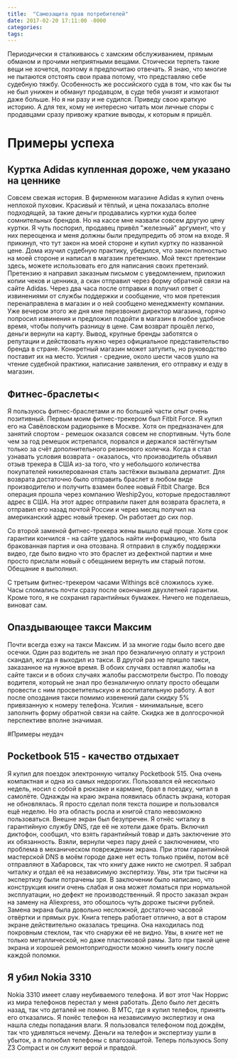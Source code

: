 ```yaml
---
title:  "Самозащита прав потребителей"
date: 2017-02-20 17:11:00 -0000
categories: 
tags: 
---
```


Периодически я сталкиваюсь с хамским обслуживанием, прямым обманом и прочими неприятными вещами. Стоически терпеть такие вещи не хочется, поэтому я предпочитаю отвечать. Я знаю, что многие не пытаются отстоять свои права потому, что представляю себе судебную тяжбу. Особенность же российского суда в том, что как бы ты не был унижен и обманут продавцом, в суде тебя унизят и измотают даже больше. Но я ни разу и не судился. Приведу свою краткую историю. А для тех, кому не интересно читать мои личные споры с продавцами сразу привожу краткие выводы, к которым я пришёл.

# Примеры успеха

## Куртка Adidas купленная дороже, чем указано на ценнике

Совсем свежая история. В фирменном магазине Adidas я купил очень неплохой пуховик. Красивый и тёплый, и цена показалась вполне подходящей, за такие деньги продавались куртки куда более сомнительных брендов. Но на кассе мне назвали совсем другую цену куртки. Я чуть поспорил, продавец привёл "железный" аргумент, что у них переоценка и меня должны были предупредить об этом на входе. Я прикинул, что тут закон на моей стороне и купил куртку по названной цене. Дома изучил судебную практику, убедился, что закон полностью на моей стороне и написал в магазин претензию. Мой текст претензии здесь, можете использовать его для написания своих претензий. Претензию я направил заказным письмом с уведомлением, приложил копии чеков и ценника, а скан отправил через форму обратной связи на сайте Adidas. Через два часа после отправки я получил ответ с извинениями от службы поддержки и сообщение, что моя претензия перенаправлена в магазин и о ней сообщено менеджменту компании. Уже вечером этого же дня мне перезвонил директор магазина, горячо попросил извинения и предложил подойти в магазин в любое удобное время, чтобы получить разницу в цене. Сам возврат прошёл легко, деньги вернули на карту. Вывод, крупные бренды заботятся о репутации и действовать нужно через официальное представительство бренда в стране. Конкретный магазин может затупить, но руководство поставит их на место. Усилия - средние, около шести часов ушло на чтение судебной практики, написание заявления, его отправку и езду в магазин. 

## Фитнес-браслеты<

Я пользуюсь фитнес-браслетами и по большей части опыт очень позитивный. Первым моим фитнес-трекером был Fitbit Force. Я купил его на Савёловском радиорынке в Москве. Хотя он предназначен для занятий спортом - ремешок оказался совсем не спортивным. Чуть боле чем за год ремешок истрепался, порвался и держался застёгнутым только за счёт дополнительного резинового колечка. Когда я стал узнавать условия возврата - оказалось, что производитель объявил отзыв трекера в США из-за того, что у небольшого количества покупателей никилерованная сталь застёжки вызывала дерматит. Для возврата достаточно было отправить браслет в любом виде производителю и получить взамен более новый Fitbit Charge. Вся операция прошла через компанию Weship2you, которые предоставляют адрес в США. На этот адрес отправили пакет для возврата браслета, я отправил его назад почтой России и через месяц получил на американский адрес новый трекер. Он работает до сих пор.

Со второй заменой фитнес-трекера жены вышло ещё проще. Хотя срок гарантии кончился - на сайте удалось найти информацию, что была бракованная партия и она отозвана. Я отправил в службу поддержки видео, где было видно что это браслет из дефектной партии и мне просто прислали новый с обещанием вернуть им старый потом. Обещание я выполнил.

С третьим фитнес-трекером часами Withings всё сложилось хуже. Часы сломались почти сразу после окончания двухлетней гарантии. Кроме того, я не сохранил гарантийных бумажек. Ничего не поделаешь, виноват сам.

## Опаздывающее такси Максим

Почти всегда езжу на такси Максим. И за многие годы было всего две осечки. Один раз водитель не знал про безналичную оплату и устроил скандал, когда я выходил из такси. В другой раз не пришло такси, заказанное на нужное время. В обоих случаях оставлял жалобы на сайте такси и в обоих случаях жалобы рассмотрели быстро. По поводу водителя, который не знал про безналичную оплату просто обещали провести с ним просветительскую и воспитательную работу. А вот после опоздания такси помимо извенений дали скидку 5% привязанную к номеру телефона. Усилия - минимальные, всего заполнить форму обратной связи на сайте. Скидка же в долгосрочной перспективе вполне значимая.

#Примеры неудач

## Pocketbook 515 - качество отдыхает

Я купил для поездок электронную читалку Pocketbook 515. Она очень компактная и одна из самых недорогих. Пользовался ей несколько недель, носил с собой в рюкзаке и кармане, брал в поездку, читал в самолёте. Однажды на краю экрана появилась область экрана, которая не обновлялась. Я просто сделал поля текста пошире и пользовался ещё неделю. Но эта область росла и книгой стало невозможно пользоваться. Внешне экран был безупречен. Я отнёс читалку в гарантийную службу DNS, где её не хотели даже брать. Включил диктофон, сообщил, что взять гарантийный товар и дать заключение это их обязанность. Взяли, вернули через пару дней с заключением, что проблема в механическом повреждении экрана. При этом гарантийной мастерской DNS в моём городе даже нет есть только приём, потом всё отправляют в Хабаровск, так что книгу даже никто не смотрел. Я забрал читалку и отдал её на независимую экспертизу. Увы, эти три тысячи на экспертизу были потрачены зря. В заключении было написано, что конструкция книги очень слабая и она может ломаться при нормальной эксплуатации, но дефект не производственный. Я просто заказал экран на замену на Aliexpress, это обошлось чуть дороже тысячи рублей. Замена экрана была довольно несложной, достаточно часовой отвёртки и прямых рук. Книга теперь работает отлично, а вот в старом экране действительно оказалась трещина. Она находилась под покровным стеклом, так что снаружи её не видно. Увы, в книге нет не только металлической, но даже пластиковой рамы. Зато при такой цене экрана и хорошей ремонтопригодности можно чинить книгу после каждой поломки.

## Я убил Nokia 3310

Nokia 3310 имеет славу неубиваемого телефона. И вот этот Чак Норрис из мира телефонов перестал у меня работать. Дело было лет десять назад, так что деталей не помню. В МТС, где я купил телефон, принять его отказались. Я понёс телефон на независимую экспертизу и она нашла следы попадания влаги. Я пользовался телефоном под дождём, так что удивляться нечему. Деньги на телефон и экспертизу ушли в убыток, а я полюбил телефоны с влагозащитой. Теперь пользуюсь Sony Z3 Compact и он служит верой и правдой.